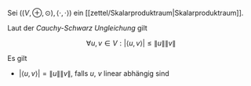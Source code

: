 Sei $((V, \oplus, \odot), \langle \cdot, \cdot \rangle)$ ein [[zettel/Skalarproduktraum|Skalarproduktraum]].

Laut der *Cauchy-Schwarz Ungleichung* gilt

$$
	\forall u, v \in V : |\langle u, v \rangle| \le \| u \| \| v \|
$$

Es gilt
- $|\langle u, v \rangle| = \| u \| \| v \|$, falls $u$, $v$ linear abhängig sind